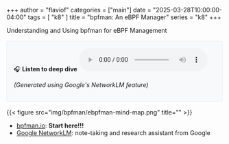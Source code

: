 +++
author = "flaviof"
categories = ["main"]
date = "2025-03-28T10:00:00-04:00"
tags = [ "k8" ]
title = "bpfman: An eBPF Manager"
series = "k8"
+++

Understanding and Using bpfman for eBPF Management
    
<!--more-->

<div style="background-color: #f8f9fa; border: 1px solid #e9ecef; border-radius: 4px; padding: 1rem; margin: 1rem 0;">
🎧 <strong>Listen to deep dive</strong>

<audio controls>
  <source src="http://flaviof.com/static/bpfman.wav" type="audio/wav">
  Your browser does not support the audio element. <a href="http://flaviof.com/static/bpfman.wav">Audio Version Available</a>
</audio>

<em>(Generated using Google's NetworkLM feature)</em>
</div>

{{< figure src="img/bpfman/ebpfman-mind-map.png" title="" >}}

- [bpfman.io](https://bpfman.io/): **Start here!!!**
- [Google NetworkLM](https://notebooklm.google.com/): note-taking and research assistant from Google
